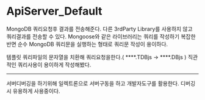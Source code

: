 # ApiServer_Default
MongoDB 쿼리요청후 결과를 전송해준다.
다른 3rdParty Library를 사용하지 않고 쿼리결과를 전송할 수 있다.
Mongoose와 같은 라이브러리는 쿼리를 작성하기 복잡한 반면 순수 MongoDB 쿼리문을 실행하는 형태로 쿼리문 작성이 용이하다.

템플릿 쿼리파일의 문자열을 치환해 쿼리요청을한다.( ****.TDBjs -> ****.DBjs )
직관적인 쿼리사용이 용이하게 작성해봤다.

***
서버디버깅을 하기위해 일렉트론으로 서버구동을 하고 개발자도구를 활용한다.
디버깅시 유용하게 사용중이다.
